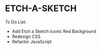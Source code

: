 # ETCH-A-SKETCH

To Do List:
* Add Etch a Sketch Iconic Red Background
* Redesign CSS
* Refactor JavaScript
